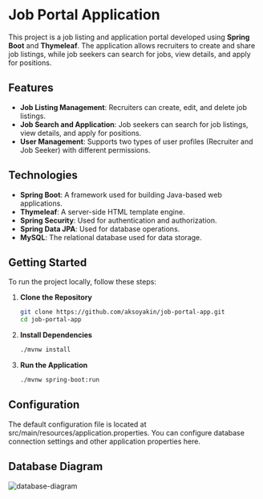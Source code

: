 # Job Portal Application

This project is a job listing and application portal developed using **Spring Boot** and **Thymeleaf**. The application allows recruiters to create and share job listings, while job seekers can search for jobs, view details, and apply for positions.

## Features

- **Job Listing Management**: Recruiters can create, edit, and delete job listings.
- **Job Search and Application**: Job seekers can search for job listings, view details, and apply for positions.
- **User Management**: Supports two types of user profiles (Recruiter and Job Seeker) with different permissions.

## Technologies

- **Spring Boot**: A framework used for building Java-based web applications.
- **Thymeleaf**: A server-side HTML template engine.
- **Spring Security**: Used for authentication and authorization.
- **Spring Data JPA**: Used for database operations.
- **MySQL**: The relational database used for data storage.

## Getting Started

To run the project locally, follow these steps:

1. **Clone the Repository**

   ```bash
   git clone https://github.com/aksoyakin/job-portal-app.git
   cd job-portal-app

2. **Install Dependencies**
    ```bash
   ./mvnw install

2. **Run the Application**
    ```bash
   ./mvnw spring-boot:run
    
## Configuration
The default configuration file is located at src/main/resources/application.properties. You can configure database connection settings and other application properties here.

## Database Diagram
![database-diagram](https://github.com/user-attachments/assets/df119fec-f439-452d-be2c-4355162e40bd)


